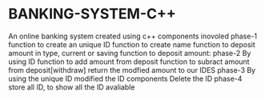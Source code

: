 # BANKING-SYSTEM-C++
An online banking system created using c++
components inovoled
phase-1
function to create an unique ID
function to create name
function to deposit amount in  type, current or saving
function to deposit amount:
phase-2
By using ID
function to add amount from deposit
function to subract amount from deposit[withdraw]
return the modfied amount to our IDES
phase-3
By using the unique ID
modified the ID components
Delete the ID
phase-4
store all ID, to show all the ID avaliable






